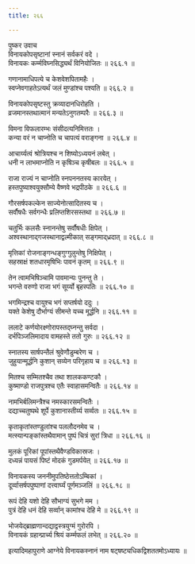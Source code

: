 ```yaml
---
title: २६६

---
```

पुष्कर उवाच  
विनायकोपसृष्टानां स्नानं सर्वकरं वदे ।  
विनायकः कर्म्मविघ्नसिद्ध्यर्थं विनियोजितः ॥ २६६.१ ॥  
  
गणानामाधिपत्ये च केशवेशपितामहैः ।  
स्वप्नेवगाहतेऽत्यर्थं जलं मुण्डांश्च पश्यति ॥ २६६.२ ॥  
  
विनायकोपसृष्टस्तु क्रव्यादानधिरोहति ।  
व्रजमानस्तथात्मानं मन्यतेऽनुगतम्परैः ॥ २६६.३ ॥  
  
विमना विफलारम्भः संसीदत्यनिमित्ततः ।  
कन्या वरं न चाप्नोति च चापत्यं वराङ्गना ॥ २६६.४ ॥  
  
आचार्य्यत्वं श्रोत्रियश्च न शिष्योऽध्ययनं लबेत् ।  
धनी न लाभमाप्नोति न कृषिञ्च कृषीबलः ॥ २६६.५ ॥  
  
राजा राज्यं न चाप्नोति स्नपननतस्य कारयेत् ।  
हस्तपुष्याश्वयुक्सौम्ये वैष्णवे भद्रपीठके ॥ २६६.६ ॥  
  
गौरसर्षपकल्केन साज्येनोत्सादितस्य च ।  
सर्वौषधैः सर्वगन्धैः प्रलिप्तशिरसस्तथा ॥ २६६.७ ॥  
  
चतुर्भिः कलसैः स्नानन्तेषु सर्वौषधीः क्षिपेत् ।  
अश्वस्थानाद्‌गजस्थानाद्वल्मीकात् सङ्गमाद्‌ध्रदात् ॥ २६६.८ ॥  
  
मृत्तिकां रोजनाङ्गन्धङ्गुग्गुलुन्तेषु निक्षिपेत् ।  
सहस्राक्षं शतधारमृषिभिः पावनं कृतम् ॥ २६६.९ ॥  
  
तेन त्वामभिषिञ्चामि पावमान्यः पुनन्तु ते ।  
भगन्ते वरुणो राजा भगं सूर्य्यो बृहस्पतिः ॥ २६६.१० ॥  
  
भगमिन्द्रश्च वायुश्च भगं सप्तर्षयो ददुः ।  
यक्ते केशेषु दौर्भाग्यं सीमन्ते यच्च मूर्द्धनि ॥ २६६.११ ॥  
  
ललाटे कर्णयोरक्ष्णोरापस्तद्‌घ्नन्तु सर्वदा ।  
दर्भपिञ्जलिमादाय वामहस्ते ततो गुरुः ॥ २६६.१२ ॥  
  
स्नातस्य सार्षपन्तैलं श्रुवेणौडुम्बरेण च ।  
जुहुयान्मूर्द्धनि कुशान् सव्येन परिगृहाय च ॥ २६६.१३ ॥  
  
मितश्च सम्मितश्चैव तथा शालककण्टकौ ।  
कुष्माण्डो राजपुत्रश्च एतैः स्वाहासमन्वितैः ॥ २६६.१४ ॥  
  
नामभिर्बलिमन्त्रैश्च नमस्कारसमन्वितैः ।  
दद्याच्चतुष्पथे शूर्पे कुशानास्तीर्य्य सर्व्वतः ॥ २६६.१५ ॥  
  
कृताकृतांस्तण्डुलांश्च पललौदनमेव च ।  
मत्स्यान्पङ्कांस्तथैवामान् पुष्पं चित्रं सुरां त्रिधा ॥ २६६.१६ ॥  
  
मुलकं पूरिकां पूपांस्तथैवैण्डविकास्रजः ।  
दध्यन्नं पायसं पिष्टं मोदकं गुडमर्पयेत् ॥ २६६.१७ ॥  
  
विनायकस्य जननीमुपतिष्ठेत्ततोऽम्बिकां ।  
दूर्व्वासर्षपपुष्पाणां दत्त्वार्घ्यं पूर्णमञ्जलिं ॥ २६६.१८ ॥  
  
रूपं देहि यशो देहि सौभाग्यं सुभगे मम ।  
पुत्रं देहि धनं देहि सर्व्वान् कामांश्च देहि मे ॥ २६६.१९ ॥  
  
भोजयेद्‌ब्राह्मणान्दद्याद्वस्त्रयुग्मं गुरोरपि ।  
विनायकं ग्रहान्प्रार्च्य श्रियं कर्म्मफलं लभेत् ॥ २६६.२० ॥  
  
इत्यादिमहापुराणे आग्नेये विनायकस्नानं नाम षट्‌षष्ट्यधिकद्विशततमोऽध्यायः ॥